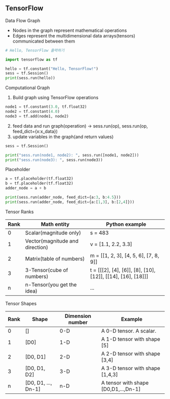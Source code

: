 ## TensorFlow

Data Flow Graph
- Nodes in the graph represent mathematical operations
- Edges represent the multidimensional data arrays(tensors) communicated between them

```python
# Hello, TensorFlow 출력하기

import tensorflow as tf

hello = tf.constant("Hello, TensorFlow!")
sess = tf.Session()
print(sess.run(hello))
```

Computational Graph

1. Build graph using TensorFlow operations
```python
node1 = tf.constant(3.0, tf.float32)
node2 = tf.constant(4.0)
node3 = tf.add(node1, node2)
```
2. feed data and run graph(operation) -> sess.run(op), sess.run(op, feed_dict={x:x_data})
3. update variables in the graph(and return values)
```python
sess = tf.Session()

print("sess.run(node1, node2): ", sess.run([node1, node2]))
print("sess.run(node3): ", sess.run(node3))
```

Placeholder

```python
a = tf.placeholder(tf.float32)
b = tf.placeholder(tf.float32)
adder_node = a + b

print(sess.run(adder_node, feed_dict={a:3, b:4.5}))
print(sess.run(adder_node, feed_dict={a:[1,3], b:[2,4]}))
```

Tensor Ranks

|Rank|Math entity|Python example|
|----|-----------|--------------|
|0|Scalar(magnitude only)|s = 483|
|1|Vector(magnitude and direction)|v = [1.1, 2.2, 3.3]|
|2|Matrix(table of numbers)|m = [[1, 2, 3], [4, 5, 6], [7, 8, 9]]|
|3|3-Tensor(cube of numbers)|t = [[[2], [4], [6]], [8], [10], [12]], [[14], [16], [18]]]|
|n|n-Tensor(you get the idea)|...|


Tensor Shapes

|Rank|Shape|Dimension number|Example|
|----|-----|----------------|-------|
|0|[]|0-D|A 0-D tensor. A scalar.|
|1|[D0]|1-D|A 1-D tensor with shape [5]|
|2|[D0, D1]|2-D|A 2-D tensor with shape [3,4]|
|3|[D0, D1, D2]|3-D|A 3-D tensor with shape [1,4,3]|
|n|[D0, D1, ..., Dn-1]|n-D|A tensor with shape [D0,D1,...,Dn-1]|
